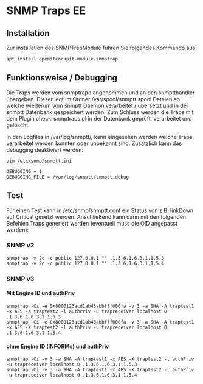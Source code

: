# SNMP Traps <span class="badge badge-danger badge-outlined" title="Enterprise Edition">EE</span>

## Installation
Zur installation des SNMPTrapModule führen Sie folgendes Kommando aus:
```bash
apt install openitcockpit-module-snmptrap
```

## Funktionsweise / Debugging

Die Traps werden vom snmptrapd angenommen und an den snmptthandler übergeben. Dieser legt im Ordner /var/spool/snmptt
spool Dateien ab welche wiederum vom snmptt Daemon verarbeitet / übersetzt und in der snmptt Datenbank gespeichert 
werden. Zum Schluss werden die Traps mit dem Plugin check\_snmptraps.pl in der Datenbank geprüft, verarbeitet und 
gelöscht.

In den Logfiles in /var/log/snmptt/, kann eingesehen werden welche Traps verarbeitet werden konnten oder unbekannt sind.
Zusätzlich kann das debugging deaktiviert werden:

`vim /etc/snmp/snmptt.ini`

```plaintext
DEBUGGING = 1
DEBUGGING_FILE = /var/log/snmptt/snmptt.debug
```

## Test

Für einen Test kann in /etc/snmp/snmptt.conf ein Status von z.B. linkDown auf Critical gesetzt werden. Anschließend kann
dann mit den folgenden Befehlen Traps generiert werden (eventuell muss die OID angepasst werden):

### SNMP v2

```plaintext
snmptrap -v 2c -c public 127.0.0.1 "" .1.3.6.1.6.3.1.1.5.3
snmptrap -v 2c -c public 127.0.0.1 "" .1.3.6.1.6.3.1.1.5.4
```

### SNMP v3

#### Mit Engine ID und authPriv

```plaintext
snmptrap -Ci -e 0x8000123acd1ab43abbfff000fa -v 3 -a SHA -A traptest1 -x AES -X traptest2 -l authPriv -u trapreceiver localhost 0 .1.3.6.1.6.3.1.1.5.3
snmptrap -Ci -e 0x8000123acd1ab43abbfff000fa -v 3 -a SHA -A traptest1 -x AES -X traptest2 -l authPriv -u trapreceiver localhost 0 .1.3.6.1.6.3.1.1.5.4
```

#### ohne Engine ID (INFORMs) und authPriv

```plaintext
snmptrap -Ci -v 3 -a SHA -A traptest1 -x AES -X traptest2 -l authPriv -u trapreceiver localhost 0 .1.3.6.1.6.3.1.1.5.3
snmptrap -Ci -v 3 -a SHA -A traptest1 -x AES -X traptest2 -l authPriv -u trapreceiver localhost 0 .1.3.6.1.6.3.1.1.5.4
```